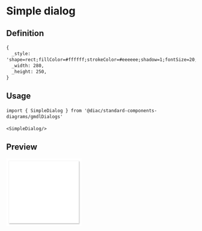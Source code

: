 # Simple dialog

## Definition

```
{
  _style: 'shape=rect;fillColor=#ffffff;strokeColor=#eeeeee;shadow=1;fontSize=20;fontColor=#000000;align=left;spacing=16;verticalAlign=top;fontStyle=0;spacingTop=-5;recursiveResize=0;whiteSpace=wrap;html=1;',
  _width: 280,
  _height: 250,
}
```

## Usage

```
import { SimpleDialog } from '@diac/standard-components-diagrams/gmdlDialogs'

<SimpleDialog/>
```

## Preview

<img src="./simple-dialog.png" width="200"/>
